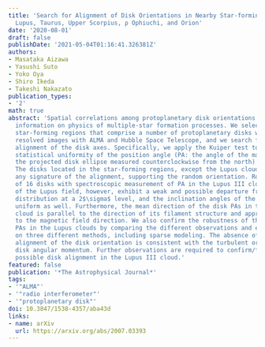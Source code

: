 ```yaml
---
title: 'Search for Alignment of Disk Orientations in Nearby Star-forming Regions:
  Lupus, Taurus, Upper Scorpius, ρ Ophiuchi, and Orion'
date: '2020-08-01'
draft: false
publishDate: '2021-05-04T01:16:41.326381Z'
authors:
- Masataka Aizawa
- Yasushi Suto
- Yoko Oya
- Shiro Ikeda
- Takeshi Nakazato
publication_types:
- '2'
math: true
abstract: 'Spatial correlations among protoplanetary disk orientations carry unique
  information on physics of multiple-star formation processes. We select five nearby
  star-forming regions that comprise a number of protoplanetary disks with spatially
  resolved images with ALMA and Hubble Space Telescope, and we search for the mutual
  alignment of the disk axes. Specifically, we apply the Kuiper test to examine the
  statistical uniformity of the position angle (PA: the angle of the major axis of
  the projected disk ellipse measured counterclockwise from the north) distribution.
  The disks located in the star-forming regions, except the Lupus clouds, do not show
  any signature of the alignment, supporting the random orientation. Rotational axes
  of 16 disks with spectroscopic measurement of PA in the Lupus III cloud, a subregion
  of the Lupus field, however, exhibit a weak and possible departure from the random
  distribution at a 2$\sigma$ level, and the inclination angles of the 16 disks are not
  uniform as well. Furthermore, the mean direction of the disk PAs in the Lupus III
  cloud is parallel to the direction of its filament structure and approximately perpendicular
  to the magnetic field direction. We also confirm the robustness of the estimated
  PAs in the Lupus clouds by comparing the different observations and estimators based
  on three different methods, including sparse modeling. The absence of the significant
  alignment of the disk orientation is consistent with the turbulent origin of the
  disk angular momentum. Further observations are required to confirm/falsify the
  possible disk alignment in the Lupus III cloud.'
featured: false
publication: '*The Astrophysical Journal*'
tags:
- '"ALMA"'
- '"radio interferometer"'
- '"protoplanetary disk"'
doi: 10.3847/1538-4357/aba43d
links:
- name: arXiv
  url: https://arxiv.org/abs/2007.03393
---
```

